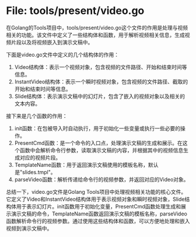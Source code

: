 # File: tools/present/video.go

在Golang的Tools项目中，tools/present/video.go这个文件的作用是处理与视频相关的功能。该文件中定义了一些结构体和函数，用于解析视频相关信息，生成视频片段以及将视频嵌入到演示文稿中。

下面是video.go文件中定义的几个结构体的作用：

1. Video结构体：表示一个视频对象，包含视频的文件路径、开始和结束时间等信息。
2. InstantVideo结构体：表示一个瞬时视频对象，包含视频的文件路径、截取的开始和结束时间等信息。
3. Slide结构体：表示演示文稿中的幻灯片，包含了嵌入的视频对象以及相关的文本内容。

接下来是几个函数的作用：

1. init函数：在包被导入时自动执行，用于初始化一些变量或执行一些必要的操作。
2. PresentCmd函数：是一个命令的入口点，处理演示文稿的生成和展示。在这个函数中会解析命令行参数，读取演示文稿的内容，并根据其中的视频信息生成对应的视频片段。
3. TemplateName函数：用于返回演示文稿使用的模板名称，默认是"slides.tmpl"。
4. parseVideo函数：解析传递给命令行的视频参数，并返回对应的Video对象。

总结一下，video.go文件是Golang Tools项目中处理视频相关功能的核心文件。它定义了Video和InstantVideo结构体用于表示视频对象和瞬时视频对象，Slide结构体用于表示幻灯片。init函数用于初始化变量，PresentCmd函数处理生成和展示演示文稿的命令，TemplateName函数返回演示文稿的模板名称，parseVideo函数解析命令行的视频参数。通过使用这些结构体和函数，可以方便地处理和嵌入视频到演示文稿中。

